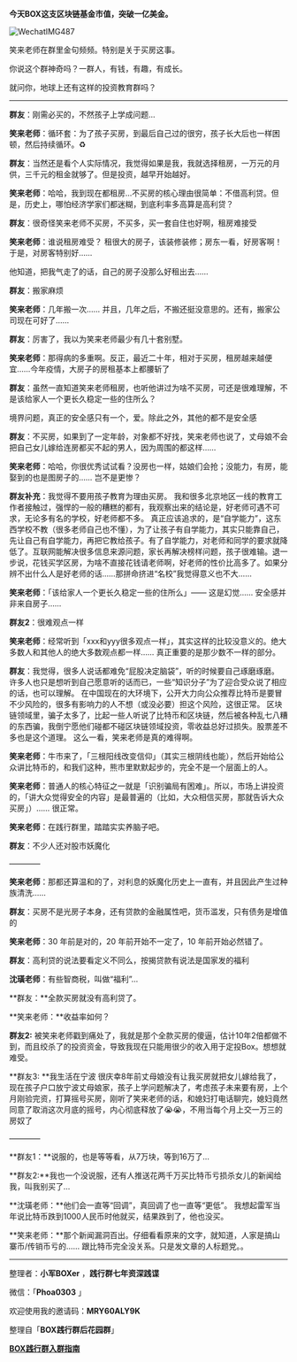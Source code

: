 **今天BOX这支区块链基金市值，突破一亿美金。**

![WechatIMG487](/Users/xiaojunhong/Desktop/WechatIMG487.jpeg)

笑来老师在群里金句频频。特别是关于买房这事。

你说这个群神奇吗？一群人，有钱，有趣，有成长。

就问你，地球上还有这样的投资教育群吗？

------

**群友**：刚需必买的，不然孩子上学成问题...

**笑来老师**：循环套：为了孩子买房，到最后自己过的很穷，孩子长大后也一样困顿，然后持续循环。♻️

**群友**：当然还是看个人实际情况，我觉得如果是我，我就选择租房，一万元的月供，三千元的租金就够了。但是投资，越早开始越好。

**笑来老师**：哈哈，我到现在都租房...不买房的核心理由很简单：不借高利贷。但是，历史上，哪怕经济学家们都迷糊，到底利率多高算是高利贷？

**群友**：很奇怪笑来老师不买房，不买多，买一套自住也好啊，租房难接受

**笑来老师**：谁说租房难受？
租很大的房子，该装修装修；房东一看，好房客啊！于是，对房客特别好……

他知道，把我气走了的话，自己的房子没那么好租出去……

**群友**：搬家麻烦

**笑来老师**：几年搬一次…… 并且，几年之后，不搬还挺没意思的。还有，搬家公司现在可好了……

**群友**：厉害了，我以为笑来老师最少有几十套别墅。

**笑来老师**：那得病的多重啊。反正，最近二十年，相对于买房，租房越来越便宜……今年疫情，大房子的房租基本上都腰斩了

**群友**：虽然一直知道笑来老师租房，也听他讲过为啥不买房，可还是很难理解，不是该给家人一个更长久稳定一些的住所么？

境界问题，真正的安全感只有一个，爱。除此之外，其他的都不是安全感

**群友**：不买房，如果到了一定年龄，对象都不好找，笑来老师也说了，丈母娘不会把自己女儿嫁给连房都买不起的男人，因为周围的都这样……

**笑来老师**：哈哈，你很优秀试试看？没房也一样，姑娘们会抢；没能力，有房，能娶到的也是图房子的…… 岂不是更惨？

**群友补充**：我觉得不要用孩子教育为理由买房。
我和很多北京地区一线的教育工作者接触过，强悍的一般的糟糕的都有，我观察出来的结论是，好老师可遇不可求，无论多有名的学校，好老师都不多。
真正应该追求的，是“自学能力”，这东西学校不教（很多老师自己也不懂），为了让孩子有自学能力，其实只能靠自己，先让自己有自学能力，再把它教给孩子。有了自学能力，对老师和同学的要求就降低了。互联网能解决很多信息来源问题，家长再解决榜样问题，孩子很难输。退一步说，花钱买学区房，为啥不直接花钱请老师啊，好老师的性价比高多了。如果分辨不出什么人是好老师的话……那拼命挤进“名校”我觉得意义也不大……

**笑来老师**：「该给家人一个更长久稳定一些的住所么」—— 这是幻觉…… 安全感并非来自房子……

**群友2**：很难观点一样

**笑来老师**：经常听到「xxx和yyy很多观点一样」，其实这样的比较没意义的。绝大多数人和其他人的绝大多数观点都一样…… 真正重要的是那少数不一样的部分。

**群友**：我觉得，很多人说话都难免“屁股决定脑袋”，听的时候要自己琢磨琢磨。
许多人也只是想听到自己愿意听的话而已，一些“知识分子”为了迎合受众说了相应的话，也可以理解。
在中国现在的大环境下，公开大力向公众推荐比特币是要冒不少风险的，很多有影响力的人不想（或没必要）担这个风险，这很正常。
区块链领域里，骗子太多了，比起一些人听说了比特币和区块链，然后被各种乱七八糟的东西骗，我倒宁愿他们碰都不碰区块链领域投资，零收益总好过损失。股票差不多也是这个道理。
这么一看，笑来老师是真的难得啊。

**笑来老师**：牛市来了，「三根阳线改变信仰」（其实三根阴线也能），然后开始给公众讲比特币的，和我们这种，熊市里默默起步的，完全不是一个层面上的人。



**笑来老师**：普通人的核心特征之一就是「识别骗局有困难」。所以，市场上讲投资的，「讲大众觉得安全的内容」是最普遍的（比如，大众相信买房，那就告诉大众买房」）…… 很正常。

**笑来老师**：在践行群里，踏踏实实养脑子吧。

**群友**：不少人还对股市妖魔化

————

**笑来老师**：那都还算温和的了，对利息的妖魔化历史上一直有，并且因此产生过种族清洗……

**群友**：买房不是光房子本身，还有贷款的金融属性吧，货币滥发，只有债务是增值的

**笑来老师**：30 年前是对的，20 年前开始不一定了，10 年前开始必然错了。

**群友**：高利贷的说法要看定义不同么，按揭贷款有说法是国家发的福利

**沈璜老师**：有些智商税，叫做“福利”...

**群友：**全款买房就没有高利贷了。

**笑来老师：**收益率如何？

**群友2:** 被笑来老师戳到痛处了，我就是那个全款买房的傻逼，估计10年2倍都做不到，而且绞杀了的投资资金，导致我现在只能用很少的收入用于定投Box。想想就难受。

**群友3: **我生活在宁波 很庆幸8年前丈母娘没有让我买房就把女儿嫁给我了，现在孩子户口放宁波丈母娘家，孩子上学问题解决了，考虑孩子未来要有房，上个月刚验完资，打算摇号买房，刚听了笑来老师的话，和媳妇打电话聊完，媳妇竟然同意了取消这次月底的摇号，内心彻底释放了😭😭，不用当每个月上交一万三的房奴了

————

**群友1：**说服的，也是等等看，从7万块，等到16万了…

**群友2:**我也一个没说服，还有人推送花两千万买比特币亏损杀女儿的新闻给我，叫我别买了...

**沈璜老师：**他们会一直等“回调”，真回调了也一直等“更低”。
我想起雷军当年说比特币跌到1000人民币时他就买，结果跌到了，他也没买。

**笑来老师：**那个新闻漏洞百出。仔细看看原来的文字，就知道，人家是搞山寨币/传销币亏的…… 跟比特币完全没关系。只是发文章的人标题党。。

------

整理者：**小军BOXer** ，**践行群七年资深践谍**

微信：「**Phoa0303** 」 

欢迎使用我的邀请码：**MRY60ALY9K**

整理自「**BOX践行群后花园群**」

[**BOX践行群入群指南**](https://www.yuque.com/books/share/0abb8172-17f3-482b-b1d2-cc92088edd16)

